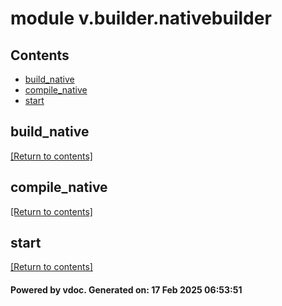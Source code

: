 # module v.builder.nativebuilder


## Contents
- [build_native](#build_native)
- [compile_native](#compile_native)
- [start](#start)

## build_native
[[Return to contents]](#Contents)

## compile_native
[[Return to contents]](#Contents)

## start
[[Return to contents]](#Contents)

#### Powered by vdoc. Generated on: 17 Feb 2025 06:53:51
